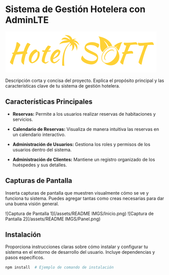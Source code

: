 # Sistema de Gestión Hotelera con AdminLTE

![Logo del Proyecto](/assets/img/navbar-logo.svg)

Descripción corta y concisa del proyecto. Explica el propósito principal y las características clave de tu sistema de gestión hotelera.

## Características Principales

- **Reservas:** Permite a los usuarios realizar reservas de habitaciones y servicios.
  
- **Calendario de Reservas:** Visualiza de manera intuitiva las reservas en un calendario interactivo.

- **Administración de Usuarios:** Gestiona los roles y permisos de los usuarios dentro del sistema.

- **Administración de Clientes:** Mantiene un registro organizado de los huéspedes y sus detalles.

## Capturas de Pantalla

Inserta capturas de pantalla que muestren visualmente cómo se ve y funciona tu sistema. Puedes agregar tantas como creas necesarias para dar una buena visión general.

![Captura de Pantalla 1](/assets/README IMGS/Inicio.png)
![Captura de Pantalla 2](/assets/README IMGS/Panel.png)

## Instalación

Proporciona instrucciones claras sobre cómo instalar y configurar tu sistema en el entorno de desarrollo del usuario. Incluye dependencias y pasos específicos.

```bash
npm install  # Ejemplo de comando de instalación
